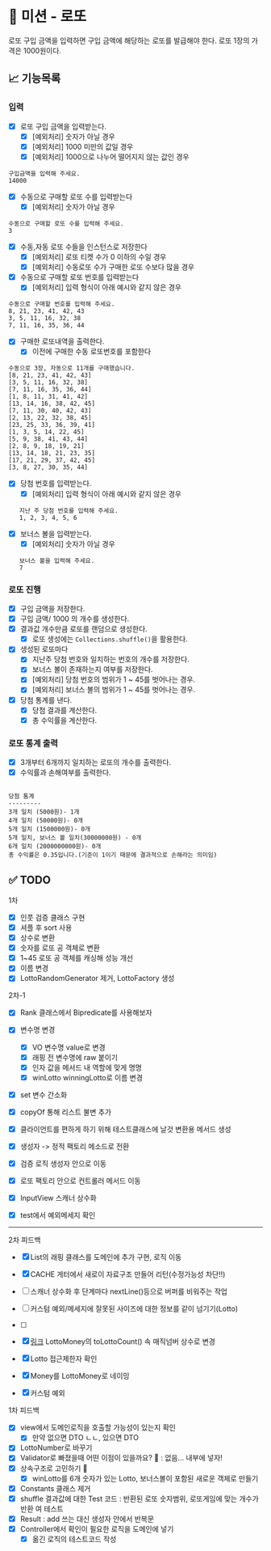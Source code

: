 # 🚀 미션 - 로또

로또 구입 금액을 입력하면 구입 금액에 해당하는 로또를 발급해야 한다. 로또 1장의 가격은 1000원이다.

## 📈 기능목록

### 입력

- [x] 로또 구입 금액을 입력받는다.
    - [x] [예외처리] 숫자가 아닐 경우
    - [x] [예외처리] 1000 미만의 값일 경우
    - [x] [예외처리] 1000으로 나누어 떨어지지 않는 값인 경우

```text
구입금액을 입력해 주세요.
14000
```

- [x] 수동으로 구매할 로또 수를 입력받는다
    - [x] [예외처리] 숫자가 아닐 경우

```text
수동으로 구매할 로또 수를 입력해 주세요.
3
```

- [x] 수동,자동 로또 수들을 인스턴스로 저장한다
    - [x] [예외처리] 로또 티켓 수가 0 이하의 수일 경우
    - [x] [예외처리] 수동로또 수가 구매한 로또 수보다 많을 경우

- [x] 수동으로 구매할 로또 번호를 입력받는다
    - [x] [예외처리] 입력 형식이 아래 예시와 같지 않은 경우

```text
수동으로 구매할 번호를 입력해 주세요.
8, 21, 23, 41, 42, 43
3, 5, 11, 16, 32, 38
7, 11, 16, 35, 36, 44
```

- [x] 구매한 로또내역을 출력한다.
    - [x] 이전에 구매한 수동 로또번호를 포함한다

```text
수동으로 3장, 자동으로 11개를 구매했습니다.
[8, 21, 23, 41, 42, 43]
[3, 5, 11, 16, 32, 38]
[7, 11, 16, 35, 36, 44]
[1, 8, 11, 31, 41, 42]
[13, 14, 16, 38, 42, 45]
[7, 11, 30, 40, 42, 43]
[2, 13, 22, 32, 38, 45]
[23, 25, 33, 36, 39, 41]
[1, 3, 5, 14, 22, 45]
[5, 9, 38, 41, 43, 44]
[2, 8, 9, 18, 19, 21]
[13, 14, 18, 21, 23, 35]
[17, 21, 29, 37, 42, 45]
[3, 8, 27, 30, 35, 44]
```

- [x] 당첨 번호를 입력받는다.
    - [x] [예외처리] 입력 형식이 아래 예시와 같지 않은 경우

```text
   지난 주 당첨 번호를 입력해 주세요.
   1, 2, 3, 4, 5, 6
```

- [x] 보너스 볼을 입력받는다.
    - [x] [예외처리] 숫자가 아닐 경우

```text
   보너스 볼을 입력해 주세요.
   7
```

### 로또 진행

- [x] 구입 금액을 저장한다.
- [x] 구입 금액/ 1000 의 개수를 생성한다.
- [x] 결과값 개수만큼 로또를 랜덤으로 생성한다.
    - [x] 로또 생성에는 `Collections.shuffle()`을 활용한다.
- [x] 생성된 로또마다
    - [x] 지난주 당첨 번호와 일치하는 번호의 개수를 저장한다.
    - [x] 보너스 볼이 존재하는지 여부를 저장한다.
    - [x] [예외처리] 당첨 번호의 범위가 1 ~ 45를 벗어나는 경우.
    - [x] [예외처리] 보너스 볼의 범위가 1 ~ 45를 벗어나는 경우.
- [x] 당첨 통계를 낸다.
    - [x] 당첨 결과를 계산한다.
    - [x] 총 수익률을 계산한다.

### 로또 통계 출력

- [x] 3개부터 6개까지 일치하는 로또의 개수를 출력한다.
- [x] 수익률과 손해여부를 출력한다.

```text

당첨 통계
---------
3개 일치 (5000원)- 1개
4개 일치 (50000원)- 0개
5개 일치 (1500000원)- 0개
5개 일치, 보너스 볼 일치(30000000원) - 0개
6개 일치 (2000000000원)- 0개
총 수익률은 0.35입니다.(기준이 1이기 때문에 결과적으로 손해라는 의미임)

```

## ✅ TODO

1차

- [x] 인풋 검증 클래스 구현
- [x] 셔플 후 sort 사용
- [x] 상수로 변환
- [x] 숫자를 로또 공 객체로 변환
- [x] 1~45 로또 공 객체를 캐싱해 성능 개선
- [x] 이름 변경
- [x] LottoRandomGenerator 제거, LottoFactory 생성

2차-1

- [x] Rank 클래스에서 Bipredicate를 사용해보자
- [x] 변수명 변경
    - [x] VO 변수명 value로 변경
    - [x] 래핑 전 변수명에 raw 붙이기
    - [x] 인자 값을 메서드 내 역할에 맞게 명명
    - [x] winLotto winningLotto로 이름 변경
- [x] set 변수 간소화
- [x] copyOf 통해 리스트 불변 추가
- [x] 클라이언트를 편하게 하기 위해 테스트클래스에 날것 변환용 메서드 생성

- [x] 생성자 -> 정적 팩토리 메소드로 전환
- [x] 검증 로직 생성자 안으로 이동
- [x] 로또 팩토리 안으로 컨트롤러 메서드 이동
- [x] InputView 스캐너 상수화
- [x] test에서 예외메세지 확인

---

2차 피드백

- [x] List<Lotto>의 래핑 클래스를 도메인에 추가 구현, 로직 이동
- [x] CACHE 게터에서 새로이 자료구조 만들어 리턴(수정가능성 차단!!)
- [ ] 스캐너 상수화 후 단계마다 nextLine()등으로 버퍼를 비워주는 작업
- [ ] 커스텀 예외/메세지에 잘못된 사이즈에 대한 정보를 같이 넘기기(Lotto)
- [ ] 
- [x] [링크](https://github.com/woowacourse/java-lotto/pull/480#discussion_r819151156) LottoMoney의 toLottoCount() 속 매직넘버
  상수로 변경

- [x] Lotto 접근제한자 확인
- [x] Money를 LottoMoney로 네이밍
- [x] 커스텀 예외

1차 피드백

- [x] view에서 도메인로직을 호출할 가능성이 있는지 확인
    - [x] 만약 없으면 DTO ㄴㄴ, 있으면 DTO
- [x] LottoNumber로 바꾸기
- [x] Validator로 빠졌을때 어떤 이점이 있을까요? 🤔 : 없음... 내부에 넣자!
- [x] 상속구조로 고민하기 🤔
    - [x] winLotto를 6개 숫자가 있는 Lotto, 보너스볼이 포함된 새로운 객체로 만들기
- [x] Constants 클래스 제거
- [x] shuffle 결과값에 대한 Test 코드 : 반환된 로또 숫자범위, 로또게임에 맞는 개수가 반환 여 테스트
- [x] Result : add 쓰는 대신 생성자 안에서 반복문
- [x] Controller에서 확인이 필요한 로직을 도메인에 넣기
    - [x] 옮긴 로직의 테스트코드 작성